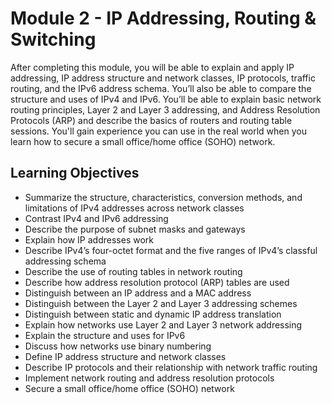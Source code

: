 # Module 2 - IP Addressing, Routing & Switching
After completing this module, you will be able to explain and apply IP addressing, IP address structure and network classes, IP protocols, traffic routing, and the IPv6 address schema. You’ll also be able to compare the structure and uses of IPv4 and IPv6. You’ll be able to explain basic network routing principles, Layer 2 and Layer 3 addressing, and Address Resolution Protocols (ARP) and describe the basics of routers and routing table sessions. You'll gain experience you can use in the real world when you learn how to secure a small office/home office (SOHO) network.

## Learning Objectives
- Summarize the structure, characteristics, conversion methods, and limitations of IPv4 addresses across network classes
- Contrast IPv4 and IPv6 addressing
- Describe the purpose of subnet masks and gateways
- Explain how IP addresses work
- Describe IPv4’s four-octet format and the five ranges of IPv4’s classful addressing schema
- Describe the use of routing tables in network routing
- Describe how address resolution protocol (ARP) tables are used
- Distinguish between an IP address and a MAC address
- Distinguish between the Layer 2 and Layer 3 addressing schemes
- Distinguish between static and dynamic IP address translation
- Explain how networks use Layer 2 and Layer 3 network addressing
- Explain the structure and uses for IPv6
- Discuss how networks use binary numbering
- Define IP address structure and network classes
- Describe IP protocols and their relationship with network traffic routing
- Implement network routing and address resolution protocols
- Secure a small office/home office (SOHO) network

